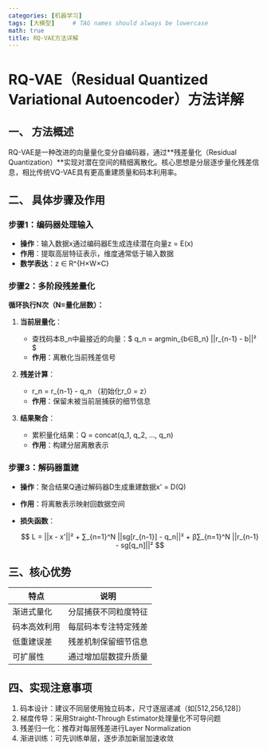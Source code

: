 ```yaml
---
categories: [机器学习]
tags: [大模型]     # TAG names should always be lowercase
math: true
title: RQ-VAE方法详解
---
```


# RQ-VAE（Residual Quantized Variational Autoencoder）方法详解

## 一、 方法概述
RQ-VAE是一种改进的向量量化变分自编码器，通过**残差量化（Residual Quantization）**实现对潜在空间的精细离散化。核心思想是分层逐步量化残差信息，相比传统VQ-VAE具有更高重建质量和码本利用率。

## 二、 具体步骤及作用

### 步骤1：编码器处理输入
- **操作**：输入数据x通过编码器E生成连续潜在向量z = E(x)
- **作用**：提取高层特征表示，维度通常低于输入数据
- **数学表达**：z ∈ R^{H×W×C}

### 步骤2：多阶段残差量化
**循环执行N次（N=量化层数）：**
1. **当前层量化**：
    - 查找码本B_n中最接近的向量：$ q_n = argmin_{b∈B_n} ||r_{n-1} - b||² $
    - **作用**：离散化当前残差信号

2. **残差计算**：
    - r_n = r_{n-1} - q_n （初始化r_0 = z）
    - **作用**：保留未被当前层捕获的细节信息

3. **结果聚合**：
    - 累积量化结果：Q = concat(q_1, q_2, ..., q_n)
    - **作用**：构建分层离散表示

### 步骤3：解码器重建
- **操作**：聚合结果Q通过解码器D生成重建数据x' = D(Q)
- **作用**：将离散表示映射回数据空间
- **损失函数**：

  $$
  L = ||x - x'||² + ∑_{n=1}^N ||sg[r_{n-1}] - q_n||² + β∑_{n=1}^N ||r_{n-1} - sg[q_n]||²
  $$

## 三、核心优势

| 特点     | 说明          |
|--------|-------------|
| 渐进式量化  | 	分层捕获不同粒度特征 |
| 码本高效利用 | 	每层码本专注特定残差 |   
| 低重建误差  | 	残差机制保留细节信息 |  
|  可扩展性	 | 通过增加层数提升质量 | 

## 四、实现注意事项

1. 码本设计：建议不同层使用独立码本，尺寸逐层递减（如[512,256,128]）
2. 梯度传导：采用Straight-Through Estimator处理量化不可导问题
3. 残差归一化：推荐对每层残差进行Layer Normalization
4. 渐进训练：可先训练单层，逐步添加新层加速收敛